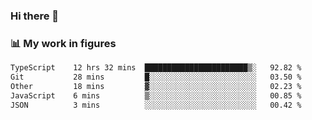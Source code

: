 ### Hi there 👋

### 📊 My work in figures

<!--START_SECTION:waka-->

```txt
TypeScript    12 hrs 32 mins  ███████████████████████▒░   92.82 %
Git           28 mins         █░░░░░░░░░░░░░░░░░░░░░░░░   03.50 %
Other         18 mins         ▓░░░░░░░░░░░░░░░░░░░░░░░░   02.23 %
JavaScript    6 mins          ▒░░░░░░░░░░░░░░░░░░░░░░░░   00.85 %
JSON          3 mins          ░░░░░░░░░░░░░░░░░░░░░░░░░   00.42 %
```

<!--END_SECTION:waka-->
